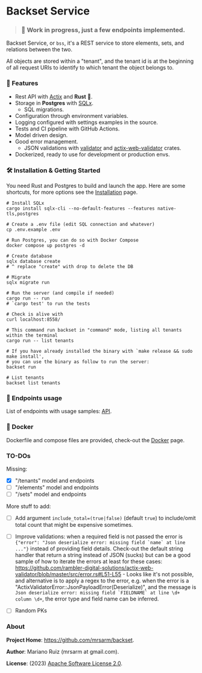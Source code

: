 # Backset Service

> ### 🚧  Work in progress, just a few endpoints implemented.

Backset Service, or `bss`, it's a REST service to store elements, sets,
and relations between the two.

All objects are stored within a "tenant", and the tenant id is at
the beginning of all request URIs to identify to which tenant the
object belongs to.

### 🔋 Features

- Rest API with [Actix](https://github.com/actix/actix) and **Rust** 🦀.
- Storage in **Postgres** with [SQLx](https://github.com/launchbadge/sqlx).
  - SQL migrations.
- Configuration through environment variables.
- Logging configured with settings examples in the source.
- Tests and CI pipeline with GitHub Actions.
- Model driven design.
- Good error management.
  - JSON validations with [validator](https://github.com/Keats/validator) and
    [actix-web-validator](https://github.com/rambler-digital-solutions/actix-web-validator) crates.
- Dockerized, ready to use for development or production envs.


### 🛠 Installation & Getting Started

You need Rust and Postgres to build and launch the app. Here are some shortcuts,
for more options see the [Installation](docs/installation.md) page.

```shell
# Install SQLx
cargo install sqlx-cli --no-default-features --features native-tls,postgres

# Create a .env file (edit SQL connection and whatever)
cp .env.example .env

# Run Postgres, you can do so with Docker Compose
docker compose up postgres -d

# Create database
sqlx database create
# ^ replace "create" with drop to delete the DB 

# Migrate
sqlx migrate run

# Run the server (and compile if needed)
cargo run -- run
# `cargo test' to run the tests

# Check is alive with
curl localhost:8558/

# This command run backset in "command" mode, listing all tenants within the terminal
cargo run -- list tenants

# If you have already installed the binary with `make release && sudo make install',
# you can use the binary as follow to run the server:
backset run

# List tenants
backset list tenants
```

### 🐴 Endpoints usage

List of endpoints with usage samples: [API](docs/api.md).

### 🐳 Docker

Dockerfile and compose files are provided, check-out the [Docker](docs/docker.md) page.

### TO-DOs

Missing:

- [x] "/tenants" model and endpoints
- [ ] "/elements" model and endpoints
- [ ] "/sets" model and endpoints

More stuff to add:
- [ ] Add argument `include_total=(true|false)` (default `true`) to include/omit total count
      that might be expensive sometimes.
- [ ] Improve validations: when a required field is not passed
      the error is ```{"error": "Json deserialize error: missing field `name` at line ..."}```
      instead of providing field details. Check-out the default string handler that return
      a string instead of JSON (sucks) but can be a good sample of how to iterate the errors
      at least for these cases: https://github.com/rambler-digital-solutions/actix-web-validator/blob/master/src/error.rs#L51-L55
      - Looks like it's not possible, and alternative is to apply a regex to the error, e.g.
        when the error is a "ActixValidatorError::JsonPayloadError(Deserialize)", and the message
        is ```Json deserialize error: missing field `FIELDNAME` at line \d+ column \d+```,
        the error type and field name can be inferred.
- [ ] Random PKs


### About

**Project Home**: https://github.com/mrsarm/backset.

**Author**: Mariano Ruiz (mrsarm at gmail.com).

**License**: (2023) [Apache Software License 2.0](https://www.apache.org/licenses/LICENSE-2.0).
